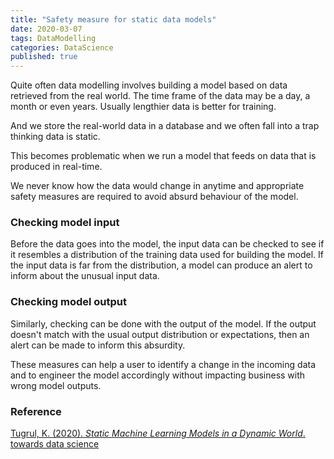 ```yaml
---
title: "Safety measure for static data models"
date: 2020-03-07
tags: DataModelling
categories: DataScience
published: true
---
```

Quite often data modelling involves building a model based on data retrieved from the real world. The time frame of the data may be a day, a month or even years. Usually lengthier data is better for training.

And we store the real-world data in a database and we often fall into a trap thinking data is static.

This becomes problematic when we run a model that feeds on data that is produced in real-time. 

We never know how the data would change in anytime and appropriate safety measures are required to avoid absurd behaviour of the model.

### Checking model input
Before the data goes into the model, the input data can be checked to see if it resembles a distribution of the training data used for building the model.
If the input data is far from the distribution, a model can produce an alert to inform about the unusual input data.

### Checking model output
Similarly, checking can be done with the output of the model. If the output doesn't match with the usual output distribution or expectations, then an alert can be made to inform this absurdity.

These measures can help a user to identify a change in the incoming data and to engineer the model accordingly without impacting business with wrong model outputs.

### Reference
[Tugrul, K. (2020). <i>Static Machine Learning Models in a Dynamic World</i>. towards data science]

[Tugrul, K. (2020). <i>Static Machine Learning Models in a Dynamic World</i>. towards data science]: https://towardsdatascience.com/static-machine-learning-models-in-a-dynamic-world-ff1ea1b0892c
